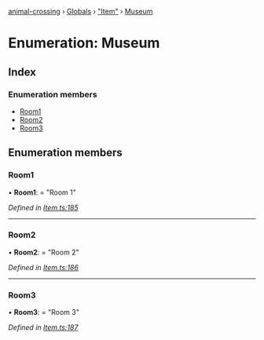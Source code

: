 [animal-crossing](../README.md) › [Globals](../globals.md) › ["Item"](../modules/_item_.md) › [Museum](_item_.museum.md)

# Enumeration: Museum

## Index

### Enumeration members

* [Room1](_item_.museum.md#room1)
* [Room2](_item_.museum.md#room2)
* [Room3](_item_.museum.md#room3)

## Enumeration members

###  Room1

• **Room1**: = "Room 1"

*Defined in [Item.ts:185](https://github.com/Norviah/animal-crossing/blob/1f4a387/module/types/Item.ts#L185)*

___

###  Room2

• **Room2**: = "Room 2"

*Defined in [Item.ts:186](https://github.com/Norviah/animal-crossing/blob/1f4a387/module/types/Item.ts#L186)*

___

###  Room3

• **Room3**: = "Room 3"

*Defined in [Item.ts:187](https://github.com/Norviah/animal-crossing/blob/1f4a387/module/types/Item.ts#L187)*
